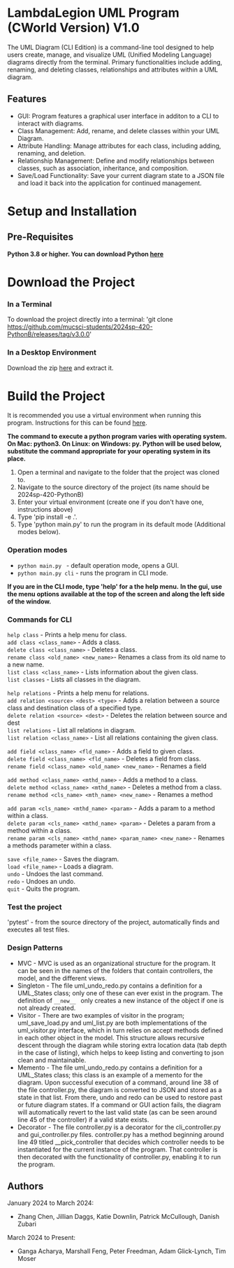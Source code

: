 # LambdaLegion UML Program (CWorld Version) V1.0
The UML Diagram (CLI Edition) is a command-line tool
designed to help users create, manage, and visualize
UML (Unified Modeling Language) diagrams directly from the terminal.
Primary functionalities include adding, renaming,
and deleting classes, relationships and attributes 
within a UML diagram.

## Features
* GUI: Program features a graphical user interface in additon to a CLI to interact with diagrams. 
* Class Management: Add, rename, and delete classes within your UML Diagram.
* Attribute Handling: Manage attributes for each class, including adding, renaming, and deletion.
* Relationship Management: Define and modify relationships between classes, such as association, inheritance, and composition.
* Save/Load Functionality: Save your current diagram state to a JSON file and load it back into the application for continued management.

# Setup and Installation

## Pre-Requisites
<B>Python 3.8 or higher. You can download Python [here](https://www.python.org/downloads/)</B>

# Download the Project

### In a Terminal
To download the project directly into a terminal:
'git clone https://github.com/mucsci-students/2024sp-420-PythonB/releases/tag/v3.0.0'

### In a Desktop Environment
Download the zip [here](https://github.com/mucsci-students/2024sp-420-PythonB/releases/tag/v3.0.0) and extract it.

# Build the Project

It is recommended you use a virtual environment when running this program. Instructions for this can be found [here](https://docs.python.org/3/library/venv.html).

**The command to execute a python program varies with operating system. On Mac: python3. On Linux: on Windows: py. Python will be used below, substitute the command appropriate for your operating system in its place.**

<ol>
<li> Open a terminal and navigate to the folder that the project was cloned to. 
<li> Navigate to the source directory of the project (its name should be 2024sp-420-PythonB)
<li> Enter your virtual environment (create one if you don't have one, instructions above)
<li> Type 'pip install -e .'.
<li> Type 'python main.py' to run the program in its default mode (Additional modes below).
</ol>

### Operation modes
- ``python main.py ``      - default operation mode, opens a GUI.
- ``python main.py cli``   - runs the program in CLI mode.

**If you are in the CLI mode, type 'help' for a the help menu.**
**In the gui, use the menu options available at the top of the screen and along the left side of the window.**
### Commands for CLI
`` help class `` - Prints a help menu for class. <br>
`` add class <class_name> `` - Adds a class. <br>
`` delete class <class_name> `` - Deletes a class. <br>
`` rename class <old_name> <new_name> ``- Renames a class from its old name to a new name.  <br>
`` list class <class_name> `` - Lists information about the given class. <br>
`` list classes `` - Lists all classes in the diagram. <br>

`` help relations `` - Prints a help menu for relations. <br>
`` add relation <source> <dest> <type> `` - Adds a relation between a source class and destination class of a specified type. <br>
`` delete relation <source> <dest> `` - Deletes the relation between source and dest  <br>
`` list relations `` - List all relations in diagram. <br>
`` list relation <class_name> `` - List all relations containing the given class. <br>

`` add field <class_name> <fld_name> `` - Adds a field to given class. <br>
`` delete field <class_name> <fld_name> `` - Deletes a field from class. <br>
`` rename field <class_name> <old_name> <new_name> `` - Renames a field  <br>

`` add method <class_name> <mthd_name> `` - Adds a method to a class. <br>
`` delete method <class_name> <mthd_name> `` - Deletes a method from a class. <br>
`` rename method <cls_name> <mth_name> <new_name> `` - Renames a method <br>

`` add param <cls_name> <mthd_name> <param> `` - Adds a param to a method within a class. <br>
`` delete param <cls_name> <mthd_name> <param> `` - Deletes a param from a method within a class. <br>
`` rename param <cls_name> <mthd_name> <param_name> <new_name> `` - Renames a methods parameter within a class. <br>

`` save <file_name> `` - Saves the diagram. <br>
`` load <file_name> `` - Loads a diagram.  <br>
`` undo `` - Undoes the last command.  <br>
`` redo `` - Undoes an undo.  <br>
`` quit `` - Quits the program. <br>

### Test the project
'pytest'  - from the source directory of the project, automatically finds and executes all test files.

### Design Patterns
- MVC       - MVC is used as an organizational structure for the program. It can be seen in the names of the folders that contain controllers, the model, and the different views. 
- Singleton - The file uml_undo_redo.py contains a definition for a UML_States class; only one of these can ever exist in the program. The definition of ``__new__ `` only creates a new instance of the object if one is not already created. 
- Visitor   - There are two examples of visitor in the program; uml_save_load.py and uml_list.py are both implementations of the uml_visitor.py interface, which in turn relies on accept methods defined in each other object in the model. This structure allows recursive descent through the diagram while storing extra location data (tab depth in the case of listing), which helps to keep listing and converting to json clean and maintainable. 
- Memento   - The file uml_undo_redo.py contains a definition for a UML_States class; this class is an example of a memento for the diagram. Upon successful execution of a command, around line 38 of the file controller.py, the diagram is converted to JSON and stored as a state in that list. From there, undo and redo can be used to restore past or future diagram states. If a command or GUI action fails, the diagram will automatically revert to the last valid state (as can be seen around line 45 of the controller) if a valid state exists. 
- Decorator - The file controller.py is a decorator for the cli_controller.py and gui_controller.py files. controller.py has a method beginning around line 49 titled __pick_controller that decides which controller needs to be instantiated for the current instance of the program. That controller is then decorated with the functionality of controller.py, enabling it to run the program. 
## Authors
January 2024 to March 2024:
- Zhang Chen, Jillian Daggs, Katie Downlin, Patrick McCullough, Danish Zubari 

March 2024 to Present: 
- Ganga Acharya, Marshall Feng, Peter Freedman, Adam Glick-Lynch, Tim Moser